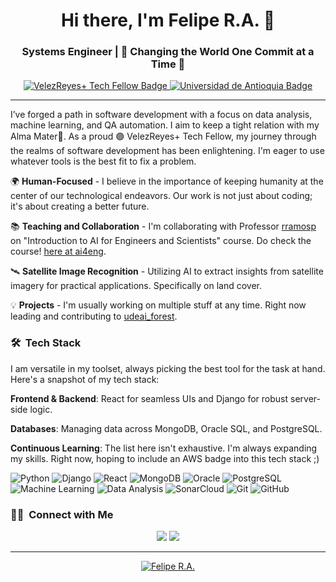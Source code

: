 <h1 align="center">Hi there, I'm Felipe R.A. 👋</h1>
<h3 align="center"> Systems Engineer | 💚 Changing the World One Commit at a Time 💚 </h3>

<p align="center">
  <a href="https://velezreyesmas.com/fellows/">
    <img src="https://img.shields.io/badge/VelezReyes+-Tech%20Fellow-%23A020F0.svg?&style=for-the-badge&logoColor=white" alt="VelezReyes+ Tech Fellow Badge"/>
  </a>
  <a href="https://udea.edu.co">
    <img src="https://img.shields.io/badge/-Universidad%20de%20Antioquia-%234CAF50.svg?&style=for-the-badge&logoColor=white" alt="Universidad de Antioquia Badge"/>
  </a>
</p>

---

I’ve forged a path in software development with a focus on data analysis, machine learning, and QA automation. I aim to keep a tight relation with my Alma Mater💚.  As a proud 🟣 VelezReyes+ Tech Fellow, my journey through  the realms of software development has been enlightening. I'm eager to use whatever tools is the best fit to fix a problem.

🌍 **Human-Focused** - I believe in the importance of keeping humanity at the center of our technological endeavors. Our work is not just about coding; it's about creating a better future.

📚 **Teaching and Collaboration** - I'm collaborating with Professor [rramosp](https://github.com/rramosp) on  "Introduction to AI for Engineers and Scientists" course. Do check the course! [here at ai4eng](https://github.com/Felipe-RA/ai4eng.v1).

🛰 **Satellite Image Recognition** - Utilizing AI to extract insights from satellite imagery for practical applications. Specifically on land cover.

💡 **Projects** - I'm usually working on multiple stuff at any time. Right now leading and contributing to [udeai_forest](https://github.com/Felipe-RA/udeai_forest).

### 🛠 &nbsp;Tech Stack

I am versatile in my toolset, always picking the best tool for the task at hand. Here's a snapshot of my tech stack:

**Frontend & Backend**: React for seamless UIs and Django for robust server-side logic.

**Databases**: Managing data across MongoDB, Oracle SQL, and PostgreSQL.

**Continuous Learning**: The list here isn't exhaustive. I'm always expanding my skills. Right now, hoping to include an AWS badge into this tech stack ;)

![Python](https://img.shields.io/badge/-Python-3776AB?style=flat-square&logo=Python&logoColor=white)
![Django](https://img.shields.io/badge/-Django-092E20?style=flat-square&logo=Django&logoColor=white)
![React](https://img.shields.io/badge/-React-61DAFB?style=flat-square&logo=react&logoColor=black)
![MongoDB](https://img.shields.io/badge/-MongoDB-47A248?style=flat-square&logo=mongodb&logoColor=white)
![Oracle](https://img.shields.io/badge/-Oracle-F80000?style=flat-square&logo=Oracle&logoColor=white)
![PostgreSQL](https://img.shields.io/badge/-PostgreSQL-336791?style=flat-square&logo=postgresql&logoColor=white)
![Machine Learning](https://img.shields.io/badge/-Machine%20Learning-005571?style=flat-square)
![Data Analysis](https://img.shields.io/badge/-Data%20Analysis-FFA07A?style=flat-square)
![SonarCloud](https://img.shields.io/badge/-SonarCloud-CB3032?style=flat-square&logo=SonarCloud&logoColor=white)
![Git](https://img.shields.io/badge/-Git-F05032?style=flat-square&logo=git&logoColor=white)
![GitHub](https://img.shields.io/badge/-GitHub-181717?style=flat-square&logo=github)

### 🤝🏻 &nbsp;Connect with Me

<p align="center">
<a href="https://github.com/Felipe-RA"><img src="https://img.shields.io/badge/-Felipe%20R.A.-181717?style=flat-square&logo=GitHub&logoColor=white"/></a>
<a href="mailto:felipeangel50@gmail.com"><img src="https://img.shields.io/badge/-Email-D14836?style=flat-square&logo=Gmail&logoColor=white"/></a>
</p>

---

<p align="center">
    <a href="https://github.com/Felipe-RA"><img src="https://komarev.com/ghpvc/?username=Felipe-RA" alt="Felipe R.A." /></a>
</p>
